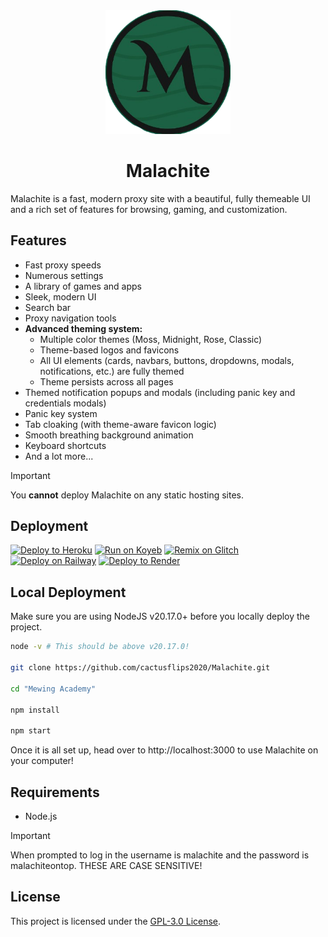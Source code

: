 <div align="center">
  <img src="/public/img/mosslogo.png" alt="Malachite Logo" width="200"/>
  <h1>Malachite</h1>
</div>

Malachite is a fast, modern proxy site with a beautiful, fully themeable UI and a rich set of features for browsing, gaming, and customization.

## Features
- Fast proxy speeds
- Numerous settings
- A library of games and apps
- Sleek, modern UI
- Search bar
- Proxy navigation tools
- **Advanced theming system:**
  - Multiple color themes (Moss, Midnight, Rose, Classic)
  - Theme-based logos and favicons
  - All UI elements (cards, navbars, buttons, dropdowns, modals, notifications, etc.) are fully themed
  - Theme persists across all pages
- Themed notification popups and modals (including panic key and credentials modals)
- Panic key system
- Tab cloaking (with theme-aware favicon logic)
- Smooth breathing background animation
- Keyboard shortcuts
- And a lot more...

> [!IMPORTANT]
> You **cannot** deploy Malachite on any static hosting sites.

## Deployment
<a target="_blank" href="https://heroku.com/deploy/?template=https://github.com/cactusflips2020/Mewing-Academy"><img alt="Deploy to Heroku" src="https://binbashbanana.github.io/deploy-buttons/buttons/official/heroku.svg"></a>
<a target="_blank" href="https://app.koyeb.com/deploy?type=git&repository=github.com/cactusflips2020/Mewing-Academy"><img alt="Run on Koyeb" src="https://binbashbanana.github.io/deploy-buttons/buttons/remade/koyeb.svg"></a>
<a target="_blank" href="https://glitch.com/edit/#!/import/github/cactusflips2020/Mewing-Academy"><img alt="Remix on Glitch" src="https://binbashbanana.github.io/deploy-buttons/buttons/official/glitch.svg"></a>
<a target="_blank" href="https://railway.app/new/template?template=https://github.com/cactusflips2020/Mewing-Academy"><img alt="Deploy on Railway" src="https://binbashbanana.github.io/deploy-buttons/buttons/official/railway.svg"></a>
<a target="_blank" href="https://render.com/deploy?repo=https://github.com/cactusflips2020/Mewing-Academy"><img alt="Deploy to Render" src="https://binbashbanana.github.io/deploy-buttons/buttons/official/render.svg"></a>

## Local Deployment
Make sure you are using NodeJS v20.17.0+ before you locally deploy the project.
```bash
node -v # This should be above v20.17.0!

git clone https://github.com/cactusflips2020/Malachite.git

cd "Mewing Academy"

npm install

npm start
```

Once it is all set up, head over to http://localhost:3000 to use Malachite on your computer!

## Requirements
- Node.js

> [!IMPORTANT]
> When prompted to log in the username is malachite and the password is malachiteontop. THESE ARE CASE SENSITIVE!

## License

This project is licensed under the [GPL-3.0 License](LICENSE).